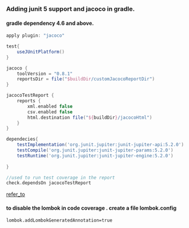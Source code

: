 ### Adding junit 5 support and jacoco in gradle.

#### gradle dependency 4.6 and above.

```groovy
apply plugin: "jacoco"

test{
    useJUnitPlatform()
}

jacoco {
    toolVersion = "0.8.1"
    reportsDir = file("$buildDir/customJacocoReportDir")
}

jacocoTestReport {
    reports {
        xml.enabled false
        csv.enabled false
        html.destination file("${buildDir}/jacocoHtml")
    }
}

dependecies{
    testImplementation('org.junit.jupiter:junit-jupiter-api:5.2.0')
    testCompile('org.junit.jupiter:junit-jupiter-params:5.2.0')
    testRuntime('org.junit.jupiter:junit-jupiter-engine:5.2.0')
    
}

//used to run test coverage in the report
check.dependsOn jacocoTestReport
```


[refer_to](https://www.petrikainulainen.net/programming/testing/junit-5-tutorial-running-unit-tests-with-gradle/)

#### to disable the lombok in code coverage . create a file lombok.config

```properties
lombok.addLombokGeneratedAnnotation=true
```
